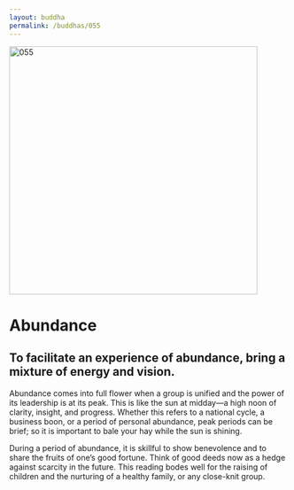 ```yaml
---
layout: buddha
permalink: /buddhas/055
---
```


<div class="uk-text-center">
<img src="{{"/assets/img/buddhas/buddha-055.jpg" | relative_url}}" alt="055"  width="448" height="448"></div>

# Abundance

## To facilitate an experience of abundance, bring a mixture of energy and vision. 



Abundance comes into full flower when a group is unified and the power of its leadership is at its peak. This is like the sun at midday—a high noon of clarity, insight, and progress. Whether this refers to a national cycle, a business boon, or a period of personal abundance, peak periods can be brief; so it is important to bale your hay while the sun is shining.

During a period of abundance, it is skillful to show benevolence and to share the fruits of one’s good fortune. Think of good deeds now as a hedge against scarcity in the future. This reading bodes well for the raising of children and the nurturing of a healthy family, or any close-knit group.
